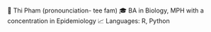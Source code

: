  👋 Thi Pham (pronounciation- tee fam)
 🎓 BA in Biology, MPH with a concentration in Epidemiology
📈 Languages: R, Python
